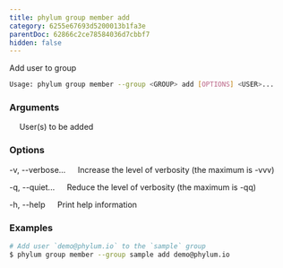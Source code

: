 ```yaml
---
title: phylum group member add
category: 6255e67693d5200013b1fa3e
parentDoc: 62866c2ce78584036d7cbbf7
hidden: false
---
```


Add user to group

```sh
Usage: phylum group member --group <GROUP> add [OPTIONS] <USER>...
```

### Arguments

<USER>
&emsp; User(s) to be added

### Options

-v, --verbose...
&emsp; Increase the level of verbosity (the maximum is -vvv)

-q, --quiet...
&emsp; Reduce the level of verbosity (the maximum is -qq)

-h, --help
&emsp; Print help information

### Examples

```sh
# Add user `demo@phylum.io` to the `sample` group
$ phylum group member --group sample add demo@phylum.io
```
